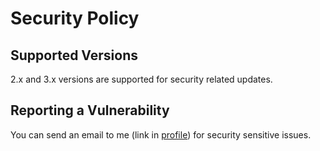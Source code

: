 # Security Policy

## Supported Versions

2.x and 3.x versions are supported for security related updates.

## Reporting a Vulnerability

You can send an email to me (link in [profile](https://github.com/ssg)) for
security sensitive issues.
